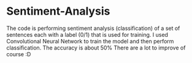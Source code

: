 # Sentiment-Analysis
The code is performing sentiment analysis (classification) of a set of sentences each with a label (0/1) that is used for training. I used Convolutional Neural Network to train the model and then perform classification.
The accuracy is about 50%
There are a lot to improve of course :D
